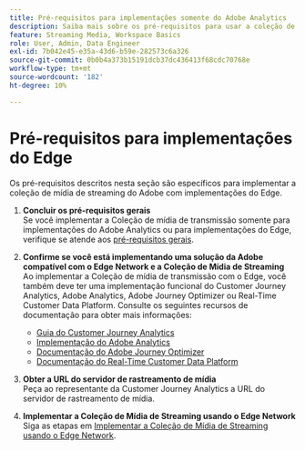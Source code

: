 ```yaml
---
title: Pré-requisitos para implementações somente do Adobe Analytics
description: Saiba mais sobre os pré-requisitos para usar a coleção de mídia de transmissão com implementações somente do Adobe Analytics ou do Edge
feature: Streaming Media, Workspace Basics
role: User, Admin, Data Engineer
exl-id: 7b042e45-e35a-43d6-b59e-282573c6a326
source-git-commit: 0b0b4a373b15191dcb37dc436413f68cdc70768e
workflow-type: tm+mt
source-wordcount: '182'
ht-degree: 10%

---
```


# Pré-requisitos para implementações do Edge

Os pré-requisitos descritos nesta seção são específicos para implementar a coleção de mídia de streaming do Adobe com implementações do Edge.

1. **Concluir os pré-requisitos gerais**<br>
Se você implementar a Coleção de mídia de transmissão somente para implementações do Adobe Analytics ou para implementações do Edge, verifique se atende aos [pré-requisitos gerais](/help/getting-started/prereqs.md).

1. **Confirme se você está implementando uma solução da Adobe compatível com o Edge Network e a Coleção de Mídia de Streaming**<br>
Ao implementar a Coleção de mídia de transmissão com o Edge, você também deve ter uma implementação funcional do Customer Journey Analytics, Adobe Analytics, Adobe Journey Optimizer ou Real-Time Customer Data Platform. Consulte os seguintes recursos de documentação para obter mais informações:
   * [Guia do Customer Journey Analytics](https://experienceleague.adobe.com/docs/analytics-platform/using/cja-landing.html?lang=pt-BR)
   * [Implementação do Adobe Analytics](https://experienceleague.adobe.com/docs/analytics/implementation/home.html?lang=pt-BR)
   * [Documentação do Adobe Journey Optimizer](https://experienceleague.adobe.com/docs/journey-optimizer.html?lang=pt-BR)
   * [Documentação do Real-Time Customer Data Platform](https://experienceleague.adobe.com/docs/real-time-customer-data-platform.html)

1. **Obter a URL do servidor de rastreamento de mídia**<br>
Peça ao representante da Customer Journey Analytics a URL do servidor de rastreamento de mídia. <!-- This is the `collection-api-server` URL for the Mobile SDK, the JavaScript SDK, and the non-collection-api tracking server for Roku. Domain names for API implementation is: `[your_namespace].hb-api.omtrdc.net`. -->

1. **Implementar a Coleção de Mídia de Streaming usando o Edge Network**<br>
Siga as etapas em [Implementar a Coleção de Mídia de Streaming usando o Edge Network](/help/implementation/edge/implementation-edge.md).
